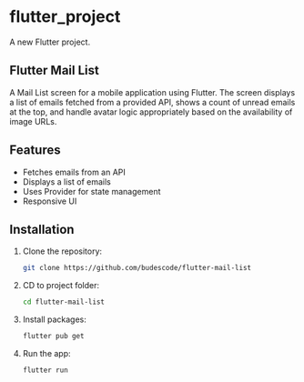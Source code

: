 # flutter_project

A new Flutter project.

## Flutter Mail List

A Mail List screen for a mobile application using Flutter. The screen displays a
list of emails fetched from a provided API, shows a count of unread emails at the top, and handle
avatar logic appropriately based on the availability of image URLs.

## Features

- Fetches emails from an API
- Displays a list of emails
- Uses Provider for state management
- Responsive UI

## Installation

1. Clone the repository:
   ```bash
   git clone https://github.com/budescode/flutter-mail-list

2. CD to project folder:
   ```bash
   cd flutter-mail-list

3. Install packages:
   ```bash
   flutter pub get

4. Run the app:
   ```bash
   flutter run
      
